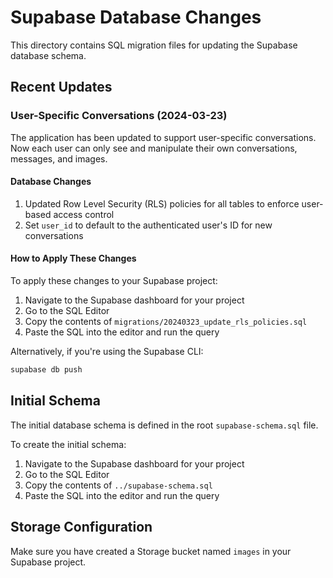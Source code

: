 # Supabase Database Changes

This directory contains SQL migration files for updating the Supabase database schema.

## Recent Updates

### User-Specific Conversations (2024-03-23)

The application has been updated to support user-specific conversations. Now each user can only see and manipulate their own conversations, messages, and images.

#### Database Changes

1. Updated Row Level Security (RLS) policies for all tables to enforce user-based access control
2. Set `user_id` to default to the authenticated user's ID for new conversations

#### How to Apply These Changes

To apply these changes to your Supabase project:

1. Navigate to the Supabase dashboard for your project
2. Go to the SQL Editor
3. Copy the contents of `migrations/20240323_update_rls_policies.sql`
4. Paste the SQL into the editor and run the query

Alternatively, if you're using the Supabase CLI:

```bash
supabase db push
```

## Initial Schema

The initial database schema is defined in the root `supabase-schema.sql` file.

To create the initial schema:

1. Navigate to the Supabase dashboard for your project
2. Go to the SQL Editor
3. Copy the contents of `../supabase-schema.sql`
4. Paste the SQL into the editor and run the query

## Storage Configuration

Make sure you have created a Storage bucket named `images` in your Supabase project. 